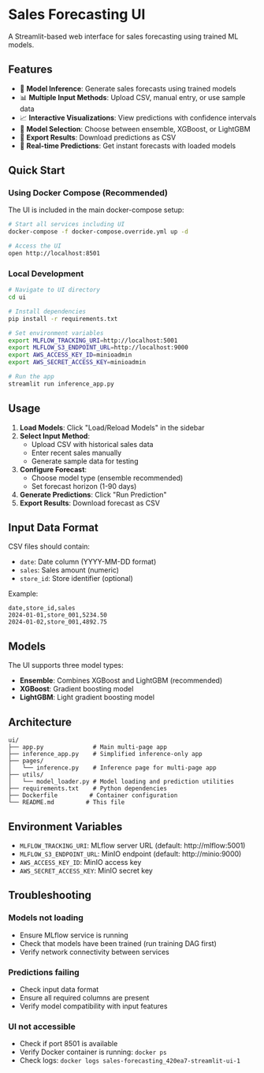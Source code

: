# Sales Forecasting UI

A Streamlit-based web interface for sales forecasting using trained ML models.

## Features

- 🔮 **Model Inference**: Generate sales forecasts using trained models
- 📊 **Multiple Input Methods**: Upload CSV, manual entry, or use sample data
- 📈 **Interactive Visualizations**: View predictions with confidence intervals
- 🤖 **Model Selection**: Choose between ensemble, XGBoost, or LightGBM
- 💾 **Export Results**: Download predictions as CSV
- 🎯 **Real-time Predictions**: Get instant forecasts with loaded models

## Quick Start

### Using Docker Compose (Recommended)

The UI is included in the main docker-compose setup:

```bash
# Start all services including UI
docker-compose -f docker-compose.override.yml up -d

# Access the UI
open http://localhost:8501
```

### Local Development

```bash
# Navigate to UI directory
cd ui

# Install dependencies
pip install -r requirements.txt

# Set environment variables
export MLFLOW_TRACKING_URI=http://localhost:5001
export MLFLOW_S3_ENDPOINT_URL=http://localhost:9000
export AWS_ACCESS_KEY_ID=minioadmin
export AWS_SECRET_ACCESS_KEY=minioadmin

# Run the app
streamlit run inference_app.py
```

## Usage

1. **Load Models**: Click "Load/Reload Models" in the sidebar
2. **Select Input Method**:
   - Upload CSV with historical sales data
   - Enter recent sales manually
   - Generate sample data for testing
3. **Configure Forecast**:
   - Choose model type (ensemble recommended)
   - Set forecast horizon (1-90 days)
4. **Generate Predictions**: Click "Run Prediction"
5. **Export Results**: Download forecast as CSV

## Input Data Format

CSV files should contain:
- `date`: Date column (YYYY-MM-DD format)
- `sales`: Sales amount (numeric)
- `store_id`: Store identifier (optional)

Example:
```csv
date,store_id,sales
2024-01-01,store_001,5234.50
2024-01-02,store_001,4892.75
```

## Models

The UI supports three model types:
- **Ensemble**: Combines XGBoost and LightGBM (recommended)
- **XGBoost**: Gradient boosting model
- **LightGBM**: Light gradient boosting model

## Architecture

```
ui/
├── app.py              # Main multi-page app
├── inference_app.py    # Simplified inference-only app
├── pages/
│   └── inference.py    # Inference page for multi-page app
├── utils/
│   └── model_loader.py # Model loading and prediction utilities
├── requirements.txt    # Python dependencies
├── Dockerfile         # Container configuration
└── README.md         # This file
```

## Environment Variables

- `MLFLOW_TRACKING_URI`: MLflow server URL (default: http://mlflow:5001)
- `MLFLOW_S3_ENDPOINT_URL`: MinIO endpoint (default: http://minio:9000)
- `AWS_ACCESS_KEY_ID`: MinIO access key
- `AWS_SECRET_ACCESS_KEY`: MinIO secret key

## Troubleshooting

### Models not loading
- Ensure MLflow service is running
- Check that models have been trained (run training DAG first)
- Verify network connectivity between services

### Predictions failing
- Check input data format
- Ensure all required columns are present
- Verify model compatibility with input features

### UI not accessible
- Check if port 8501 is available
- Verify Docker container is running: `docker ps`
- Check logs: `docker logs sales-forecasting_420ea7-streamlit-ui-1`